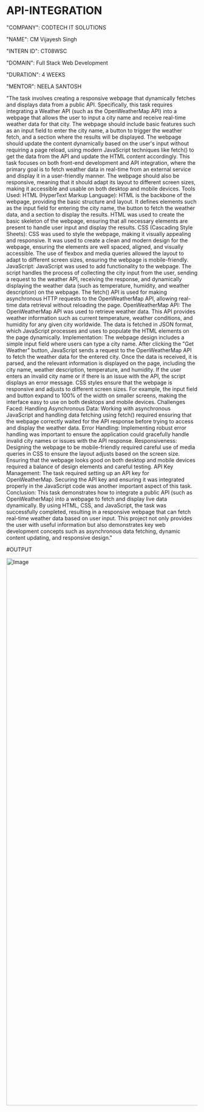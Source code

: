 # API-INTEGRATION

"COMPANY": CODTECH IT SOLUTIONS

"NAME":  CM Vijayesh Singh

"INTERN ID": CT08WSC

"DOMAIN": Full Stack Web Development

"DURATION": 4 WEEKS

"MENTOR": NEELA SANTOSH

"The task involves creating a responsive webpage that dynamically fetches and displays data from a public API. Specifically, this task requires integrating a Weather API (such as the OpenWeatherMap API) into a webpage that allows the user to input a city name and receive real-time weather data for that city. The webpage should include basic features such as an input field to enter the city name, a button to trigger the weather fetch, and a section where the results will be displayed. The webpage should update the content dynamically based on the user's input without requiring a page reload, using modern JavaScript techniques like fetch() to get the data from the API and update the HTML content accordingly.
This task focuses on both front-end development and API integration, where the primary goal is to fetch weather data in real-time from an external service and display it in a user-friendly manner. The webpage should also be responsive, meaning that it should adapt its layout to different screen sizes, making it accessible and usable on both desktop and mobile devices.
Tools Used:
HTML (HyperText Markup Language):
HTML is the backbone of the webpage, providing the basic structure and layout. It defines elements such as the input field for entering the city name, the button to fetch the weather data, and a section to display the results. HTML was used to create the basic skeleton of the webpage, ensuring that all necessary elements are present to handle user input and display the results.
CSS (Cascading Style Sheets):
CSS was used to style the webpage, making it visually appealing and responsive. It was used to create a clean and modern design for the webpage, ensuring the elements are well spaced, aligned, and visually accessible. The use of flexbox and media queries allowed the layout to adapt to different screen sizes, ensuring the webpage is mobile-friendly.
JavaScript:
JavaScript was used to add functionality to the webpage. The script handles the process of collecting the city input from the user, sending a request to the weather API, receiving the response, and dynamically displaying the weather data (such as temperature, humidity, and weather description) on the webpage. The fetch() API is used for making asynchronous HTTP requests to the OpenWeatherMap API, allowing real-time data retrieval without reloading the page.
OpenWeatherMap API:
The OpenWeatherMap API was used to retrieve weather data. This API provides weather information such as current temperature, weather conditions, and humidity for any given city worldwide. The data is fetched in JSON format, which JavaScript processes and uses to populate the HTML elements on the page dynamically.
Implementation:
The webpage design includes a simple input field where users can type a city name. After clicking the "Get Weather" button, JavaScript sends a request to the OpenWeatherMap API to fetch the weather data for the entered city. Once the data is received, it is parsed, and the relevant information is displayed on the page, including the city name, weather description, temperature, and humidity. If the user enters an invalid city name or if there is an issue with the API, the script displays an error message.
CSS styles ensure that the webpage is responsive and adjusts to different screen sizes. For example, the input field and button expand to 100% of the width on smaller screens, making the interface easy to use on both desktops and mobile devices.
Challenges Faced:
Handling Asynchronous Data:
Working with asynchronous JavaScript and handling data fetching using fetch() required ensuring that the webpage correctly waited for the API response before trying to access and display the weather data.
Error Handling:
Implementing robust error handling was important to ensure the application could gracefully handle invalid city names or issues with the API response.
Responsiveness:
Designing the webpage to be mobile-friendly required careful use of media queries in CSS to ensure the layout adjusts based on the screen size. Ensuring that the webpage looks good on both desktop and mobile devices required a balance of design elements and careful testing.
API Key Management:
The task required setting up an API key for OpenWeatherMap. Securing the API key and ensuring it was integrated properly in the JavaScript code was another important aspect of this task.
Conclusion:
This task demonstrates how to integrate a public API (such as OpenWeatherMap) into a webpage to fetch and display live data dynamically. By using HTML, CSS, and JavaScript, the task was successfully completed, resulting in a responsive webpage that can fetch real-time weather data based on user input. This project not only provides the user with useful information but also demonstrates key web development concepts such as asynchronous data fetching, dynamic content updating, and responsive design."

#OUTPUT

<img width="1440" alt="Image" src="https://github.com/user-attachments/assets/28b4feae-03e1-4858-b532-882311a30c92" />


